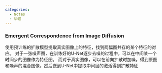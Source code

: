 ```yaml
---
categories:
  - Notes
  - 毕设
---
```

### Emergent Correspondence from Image Diffusion
使用预训练的扩散模型提取真实图像上的特征，找到两幅图共存的某个特征的对应。
对于一张噪声图，在训练好的U-Net逐步去噪的过程中，可以在中间某一个时间步的图像作为特征图。
而对于真实图像，可以在前向扩散时加噪，得到原图和噪声的混合图像，然后送到U-Net中提取中间层的激活得到扩散特征
